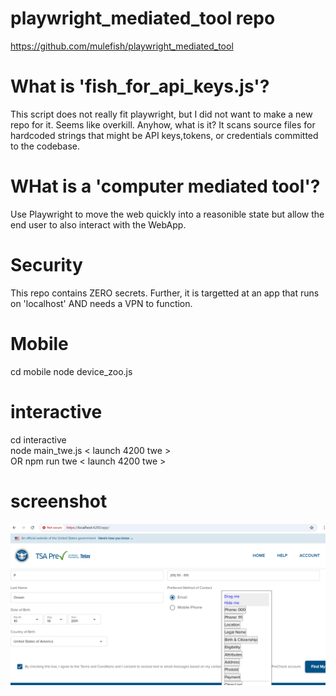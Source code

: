 # playwright_mediated_tool repo
https://github.com/mulefish/playwright_mediated_tool

# What is 'fish_for_api_keys.js'?
This script does not really fit playwright, but I did not want to make a new repo for it. Seems like overkill. 
Anyhow, what is it? It scans source files for hardcoded strings that might be API keys,tokens, or credentials 
committed to the codebase.

# WHat is a 'computer mediated tool'?
Use Playwright to move the web quickly into a reasonible state but allow the end user to also interact with the WebApp. 

# Security
This repo contains ZERO secrets. 
Further, it is targetted at an app that runs on 'localhost' AND needs a VPN to function. 

# Mobile 
cd mobile 
node device_zoo.js 

# interactive 
cd interactive   
node main_twe.js < launch 4200 twe >   
OR
npm run twe < launch 4200 twe > 

# screenshot
![Screenshot](screenshot.png)